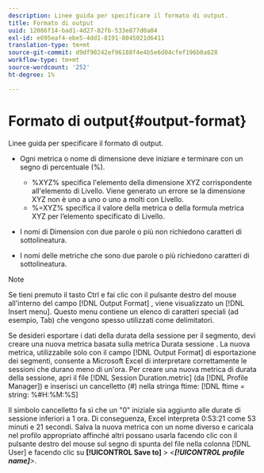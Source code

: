 ```yaml
---
description: Linee guida per specificare il formato di output.
title: Formato di output
uuid: 12086f14-bad1-4d27-82fb-533e877d0a04
exl-id: e695eaf4-ebe5-4dd1-8191-8045021d6411
translation-type: tm+mt
source-git-commit: d9df90242ef96188f4e4b5e6d04cfef196b0a628
workflow-type: tm+mt
source-wordcount: '252'
ht-degree: 1%

---
```


# Formato di output{#output-format}

Linee guida per specificare il formato di output.

* Ogni metrica o nome di dimensione deve iniziare e terminare con un segno di percentuale (%).

   * %XYZ% specifica l&#39;elemento della dimensione XYZ corrispondente all&#39;elemento di Livello. Viene generato un errore se la dimensione XYZ non è uno a uno o uno a molti con Livello.
   * %=XYZ% specifica il valore della metrica o della formula metrica XYZ per l’elemento specificato di Livello.

* I nomi di Dimension con due parole o più non richiedono caratteri di sottolineatura.
* I nomi delle metriche che sono due parole o più richiedono caratteri di sottolineatura.

>[!NOTE]
>
>Se tieni premuto il tasto Ctrl e fai clic con il pulsante destro del mouse all&#39;interno del campo [!DNL Output Format] , viene visualizzato un [!DNL Insert menu]. Questo menu contiene un elenco di caratteri speciali (ad esempio, Tab) che vengono spesso utilizzati come delimitatori.

Se desideri esportare i dati della durata della sessione per il segmento, devi creare una nuova metrica basata sulla metrica Durata sessione . La nuova metrica, utilizzabile solo con il campo [!DNL Output Format] di esportazione dei segmenti, consente a Microsoft Excel di interpretare correttamente le sessioni che durano meno di un&#39;ora. Per creare una nuova metrica di durata della sessione, apri il file [!DNL Session Duration.metric] (da [!DNL Profile Manager]) e inserisci un cancelletto (#) nella stringa ftime: [!DNL ftime = string: %#H:%M:%S]

Il simbolo cancelletto fa sì che un &quot;0&quot; iniziale sia aggiunto alle durate di sessione inferiori a 1 ora. Di conseguenza, Excel interpreta 0:53:21 come 53 minuti e 21 secondi. Salva la nuova metrica con un nome diverso e caricala nel profilo appropriato affinché altri possano usarla facendo clic con il pulsante destro del mouse sul segno di spunta del file nella colonna [!DNL User] e facendo clic su **[!UICONTROL Save to]** > *&lt;**[!UICONTROL profile name]**>*.
